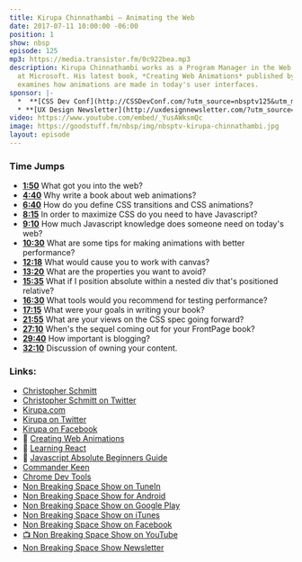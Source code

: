 ```yaml
---
title: Kirupa Chinnathambi — Animating the Web
date: 2017-07-11 10:00:00 -06:00
position: 1
show: nbsp
episode: 125
mp3: https://media.transistor.fm/0c922bea.mp3
description: Kirupa Chinnathambi works as a Program Manager in the Web Platform team
  at Microsoft. His latest book, *Creating Web Animations* published by O'Reilly Media,
  examines how animations are made in today's user interfaces.
sponsor: |-
  *  **[CSS Dev Conf](http://CSSDevConf.com/?utm_source=nbsptv125&utm_medium=podcast&utm_campaign=cssdevconf2017)** — Conference dedicated to CSS and its super friend technologies like JavaScript, Sass, npm, and more. A limited supply of Early Bird Tickets now on sale. [Register now!](http://CSSDevConf.com/?utm_source=nbsptv125&utm_medium=podcast&utm_campaign=cssdevconf2017)
  * **[UX Design Newsletter](http://uxdesignnewsletter.com/?utm_source=nbsptv125&utm_medium=podcast&utm_campaign=uxdesignnewsletter)** — A weekly free newsletter containing a collection of tutorials, articles, and videos about front-end design and development, plus tips on how to bring better engagement to the multi-device world curated by Christopher Schmitt. [Sign up now!](http://uxdesignnewsletter.com/?utm_source=nbsptv125&utm_medium=podcast&utm_campaign=uxdesignnewsletter)
video: https://www.youtube.com/embed/_YusAWksmQc
image: https://goodstuff.fm/nbsp/img/nbsptv-kirupa-chinnathambi.jpg
layout: episode
---
```


### Time Jumps

* **[1:50](#t=1:50)** What got you into the web?
* **[4:40](#t=4:40)** Why write a book about web animations?
* **[6:40](#t=6:40)** How do you define CSS transitions and CSS animations?
* **[8:15](#t=8:15)** In order to maximize CSS do you need to have Javascript?
* **[9:10](#t=9:10)** How much Javascript knowledge does someone need on today's web?
* **[10:30](#t=10:30)** What are some tips for making animations with better performance?
* **[12:18](#t=12:18)** What would cause you to work with canvas?
* **[13:20](#t=13:20)** What are the properties you want to avoid?
* **[15:35](#t=15:35)** What if I position absolute within a nested div that's positioned relative?
* **[16:30](#t=16:30)** What tools would you recommend for testing performance?
* **[17:15](#t=17:15)** What were your goals in writing your book?
* **[21:55](#t=21:55)** What are your views on the CSS spec going forward?
* **[27:10](#t=27:10)** When's the sequel coming out for your FrontPage book?
* **[29:40](#t=29:40)** How important is blogging?
* **[32:10](#t=32:10)** Discussion of owning your content.

### Links:

* [Christopher Schmitt](http://Christopher.org)
* [Christopher Schmitt on Twitter](https://twitter.com/teleject)
* [Kirupa.com](https://www.kirupa.com)
* [Kirupa on Twitter](https://twitter.com/kirupa)
* [Kirupa on Facebook](https://www.facebook.com/kirupa)
* 📘 [Creating Web Animations](http://shop.oreilly.com/product/0636920050858.do)
* 📘 [Learning React](https://www.amazon.com/exec/obidos/ASIN/0134546318/kirupacom)
* 📘 [Javascript Absolute Beginners Guide](http://www.quepublishing.com/store/javascript-absolute-beginners-guide-9780789758064)
* [Commander Keen](http://store.steampowered.com/app/9180/Commander_Keen/)
* [Chrome Dev Tools](https://developer.chrome.com/devtools)
* [Non Breaking Space Show on TuneIn](http://tunein.com/radio/Non-Breaking-Space-Show-p885155/)
* [Non Breaking Space Show for Android](http://subscribeonandroid.com/feeds.goodstuff.fm/nbsp)
* [Non Breaking Space Show on Google Play](https://playmusic.app.goo.gl/?ibi=com.google.PlayMusic&isi=691797987&ius=googleplaymusic&link=https://play.google.com/music/m/Iw5ik6iwalo5vmda5rqyrotdney?t%3DNon_Breaking_Space_Show%26pcampaignid%3DMKT-na-all-co-pr-mu-pod-16)
* [Non Breaking Space Show on iTunes](https://itunes.apple.com/ca/podcast/non-breaking-space-show/id507162981?mt=2&ign-mpt=uo%3D4)
* [Non Breaking Space Show on Facebook](https://www.facebook.com/nbsptv)
* [📺 Non Breaking Space Show on YouTube](https://www.youtube.com/channel/UC--mqA75V3CM8hxId0l7e_g?sub_confirmation=1)
* [Non Breaking Space Show Newsletter](http://newsletter.nonbreakingspace.tv/)
